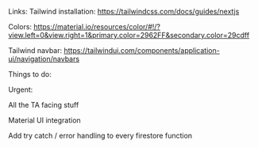 

Links:
Tailwind installation: https://tailwindcss.com/docs/guides/nextjs

Colors: https://material.io/resources/color/#!/?view.left=0&view.right=1&primary.color=2962FF&secondary.color=29cdff

Tailwind navbar: https://tailwindui.com/components/application-ui/navigation/navbars



Things to do:

Urgent:

All the TA facing stuff

Material UI integration


Add try catch / error handling to every firestore function

